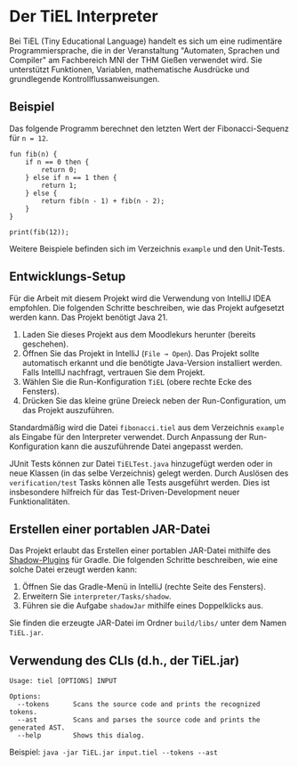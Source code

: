 # Der TiEL Interpreter

Bei TiEL (Tiny Educational Language) handelt es sich um eine rudimentäre
Programmiersprache, die in der Veranstaltung "Automaten, Sprachen und Compiler" am
Fachbereich MNI der THM Gießen verwendet wird. Sie unterstützt Funktionen, Variablen,
mathematische Ausdrücke und grundlegende Kontrollflussanweisungen.

## Beispiel

Das folgende Programm berechnet den letzten Wert der Fibonacci-Sequenz für `n = 12`.

```
fun fib(n) {
    if n == 0 then {
        return 0;
    } else if n == 1 then {
        return 1;
    } else {
        return fib(n - 1) + fib(n - 2);
    }
}

print(fib(12));
```

Weitere Beispiele befinden sich im Verzeichnis `example` und den Unit-Tests.

## Entwicklungs-Setup

Für die Arbeit mit diesem Projekt wird die Verwendung von IntelliJ IDEA empfohlen. Die
folgenden Schritte beschreiben, wie das Projekt aufgesetzt werden kann. Das Projekt
benötigt Java 21.

1. Laden Sie dieses Projekt aus dem Moodlekurs herunter (bereits geschehen).
2. Öffnen Sie das Projekt in IntelliJ (`File → Open`). Das Projekt sollte automatisch
   erkannt und die benötigte Java-Version installiert werden. Falls IntellIJ nachfragt,
   vertrauen Sie dem Projekt.
3. Wählen Sie die Run-Konfiguration `TiEL` (obere rechte Ecke des Fensters).
4. Drücken Sie das kleine grüne Dreieck neben der Run-Configuration, um das Projekt auszuführen.

Standardmäßig wird die Datei `fibonacci.tiel` aus dem Verzeichnis `example` als Eingabe für
den Interpreter verwendet. Durch Anpassung der Run-Konfiguration kann die auszuführende
Datei angepasst werden.

JUnit Tests können zur Datei `TiELTest.java` hinzugefügt werden oder in neue Klassen (in
das selbe Verzeichnis) gelegt werden. Durch Auslösen des `verification/test` Tasks können
alle Tests ausgeführt werden. Dies ist insbesondere hilfreich für das
Test-Driven-Development neuer Funktionalitäten.

## Erstellen einer portablen JAR-Datei

Das Projekt erlaubt das Erstellen einer portablen JAR-Datei mithilfe des
[Shadow-Plugins](https://gradleup.com/shadow/) für Gradle. Die folgenden Schritte
beschreiben, wie eine solche Datei erzeugt werden kann:

1. Öffnen Sie das Gradle-Menü in IntelliJ (rechte Seite des Fensters).
2. Erweitern Sie `interpreter/Tasks/shadow`.
3. Führen sie die Aufgabe `shadowJar` mithilfe eines Doppelklicks aus.

Sie finden die erzeugte JAR-Datei im Ordner `build/libs/` unter dem Namen `TiEL.jar`.

## Verwendung des CLIs (d.h., der TiEL.jar)

```
Usage: tiel [OPTIONS] INPUT

Options:
  --tokens      Scans the source code and prints the recognized tokens.
  --ast         Scans and parses the source code and prints the generated AST.
  --help        Shows this dialog.
```

Beispiel: `java -jar TiEL.jar input.tiel --tokens --ast`